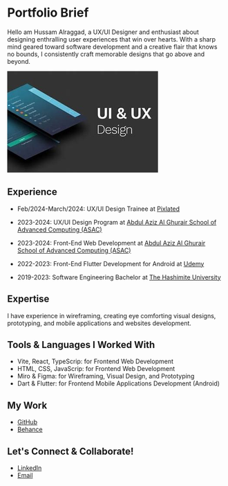 # Portfolio Brief

Hello am Hussam Alraggad, a UX/UI Designer and enthusiast about designing enthralling user experiences that win over hearts. With a sharp mind geared toward software development and a creative flair that knows no bounds, I consistently craft memorable designs that go above and beyond.

![UX/UI logo](assets/UX_UI_logo.jpeg)

## Experience

- Feb/2024-March/2024: UX/UI Design Trainee at [Pixlated](https://www.pixilated.online/)

- 2023-2024: UX/UI Design Program at [Abdul Aziz Al Ghurair School of Advanced Computing (ASAC)](https://www.linkedin.com/company/asacltuc/mycompany/)

- 2023-2024: Front-End Web Development at [Abdul Aziz Al Ghurair School of Advanced Computing (ASAC)](https://www.linkedin.com/company/asacltuc/mycompany/)

- 2022-2023: Front-End Flutter Development for Android at [Udemy](https://www.udemy.com/)

- 2019-2023: Software Engineering Bachelor at [The Hashimite University](https://hu.edu.jo/)

## Expertise

I have experience in wireframing, creating eye comforting visual designs, prototyping, and mobile applications and websites development.

## Tools & Languages I Worked With

- Vite, React, TypeScrip: for Frontend Web Development
- HTML, CSS, JavaScrip: for Frontend Web Development
- Miro & Figma: for Wireframing, Visual Design, and Prototyping
- Dart & Flutter: for Frontend Mobile Applications Development (Android)

## My Work

- [GitHub](https://github.com/EngHussam23)
- [Behance](https://www.behance.net/HussamAlraggad)

## Let's Connect & Collaborate!

- [LinkedIn](https://www.linkedin.com/in/hussam-al-raggad/)
- [Email](mailto:egraggad60@gmail.com)
